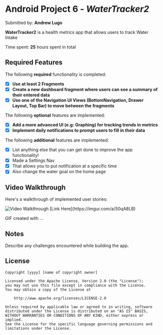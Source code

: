# Android Project 6 - *WaterTracker2*

Submitted by: **Andrew Lugo**

**WaterTracker2** is a health metrics app that allows users to track Water Intake

Time spent: **25** hours spent in total

## Required Features

The following **required** functionality is completed:

- [X] **Use at least 2 Fragments**
- [X] **Create a new dashboard fragment where users can see a summary of their entered data**
- [X] **Use one of the Navigation UI Views (BottomNavigation, Drawer Layout, Top Bar) to move between the fragments**

The following **optional** features are implemented:

- [X] **Add a more advanced UI (e.g: Graphing) for tracking trends in metrics**
- [X] **Implement daily notifications to prompt users to fill in their data**

The following **additional** features are implemented:

- [X] List anything else that you can get done to improve the app functionality!
- [X] Made a Settings Nav
- [X] That allows you to put notification at a specific time
- [X] Also change the water goal on the home page

## Video Walkthrough

Here's a walkthrough of implemented user stories:

<img src='https://imgur.com/a/50qA8LB.gif' title='Video Walkthrough' width='' alt='Video Walkthrough' />
[Link Here](https://imgur.com/a/50qA8LB)

<!-- Replace this with whatever GIF tool you used! -->
GIF created with ...  
<!-- Recommended tools:
[Kap](https://getkap.co/) for macOS
[ScreenToGif](https://www.screentogif.com/) for Windows
[peek](https://github.com/phw/peek) for Linux. -->

## Notes

Describe any challenges encountered while building the app.

## License

    Copyright [yyyy] [name of copyright owner]

    Licensed under the Apache License, Version 2.0 (the "License");
    you may not use this file except in compliance with the License.
    You may obtain a copy of the License at

        http://www.apache.org/licenses/LICENSE-2.0

    Unless required by applicable law or agreed to in writing, software
    distributed under the License is distributed on an "AS IS" BASIS,
    WITHOUT WARRANTIES OR CONDITIONS OF ANY KIND, either express or implied.
    See the License for the specific language governing permissions and
    limitations under the License.
